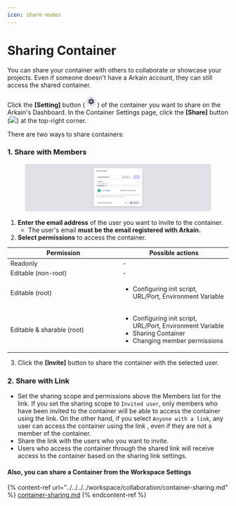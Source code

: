 ```yaml
---
icon: share-nodes
---
```


# Sharing Container

You can share your container with others to collaborate or showcase your projects. Even if someone doesn't have a Arkain account, they can still access the shared container.

Click the **\[Setting]** button (![](<../../../../../.gitbook/assets/new_setting (1).png>)) of the container you want to share on the Arkain's Dashboard. In the Container Settings page, click the **\[Share]** button (![](<../../../../../.gitbook/assets/스크린샷 2025-02-10 오후 4.18.57.png>)) at the top-right corner.

There are two ways to share containers:

### 1. **Share with Members**

<figure><img src="../../../../../.gitbook/assets/share_01.png" alt=""><figcaption></figcaption></figure>

1. **Enter the email address** of the user you want to invite to the container.
   * The user's email **must be the email registered with Arkain.**
2. **Select permissions** to access the container.

<table><thead><tr><th width="241">Permission</th><th>Possible actions</th></tr></thead><tbody><tr><td>Readonly</td><td>-</td></tr><tr><td>Editable (non-root)</td><td>-</td></tr><tr><td>Editable (root)</td><td><ul><li>Configuring init script, URL/Port, Environment Variable</li></ul></td></tr><tr><td>Editable &#x26; sharable (root)</td><td><ul><li>Configuring init script, URL/Port, Environment Variable</li><li>Sharing Container</li><li>Changing member permissions</li></ul></td></tr></tbody></table>

3. Click the **\[Invite]** button to share the container with the selected user.

### 2. **Share with Link**

* Set the sharing scope and permissions above the Members list for the link. If you set the sharing scope to `Invited user`, only members who have been invited to the container will be able to access the container using the link. On the other hand, if you select `Anyone with a link`, any user can access the container using the link , even if they are not a member of the container.
* Share the link with the users who you want to invite.
* Users who access the container through the shared link will receive access to the container based on the sharing link settings.

#### Also, you can share a Container from the Workspace Settings

{% content-ref url="../../../../workspace/collaboration/container-sharing.md" %}
[container-sharing.md](../../../../workspace/collaboration/container-sharing.md)
{% endcontent-ref %}

